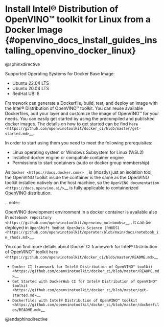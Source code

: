 # Install Intel® Distribution of OpenVINO™ toolkit for Linux from a Docker Image {#openvino_docs_install_guides_installing_openvino_docker_linux}

@sphinxdirective

Supported Operating Systems for Docker Base Image:

- Ubuntu 22.04 LTS
- Ubuntu 20.04 LTS
- RedHat UBI 8

Framework can generate a Dockerfile, build, test, and deploy an image with the Intel® Distribution of OpenVINO™ toolkit. You can reuse available Dockerfiles, add your layer and customize the image of OpenVINO™ for your needs. You can easily get started by using the precompiled and published docker images. The details on how to get started can be find `here <https://github.com/openvinotoolkit/docker_ci/blob/master/get-started.md>`__.

In order to start using them you need to meet the following prerequisites:

- Linux operating system or Windows Subsystem for Linux (WSL2)
- Installed docker engine or compatible container engine
- Permissions to start containers (sudo or docker group membership)

As `Docker <https://docs.docker.com/>`__ is (mostly) just an isolation tool, the OpenVINO toolkit inside the container is the same as the OpenVINO toolkit installed natively on the host machine,
so the `OpenVINO documentation <https://docs.openvino.ai/>`__ is fully applicable to containerized OpenVINO distribution.

.. note:: 

   OpenVINO development environment in a docker container is available also in `notebook repository <https://github.com/openvinotoolkit/openvino_notebooks>`__ . It can be deployed in `OpenShift RedHat OpenData Science (RHODS) <https://github.com/openvinotoolkit/operator/blob/main/docs/notebook_in_rhods.md>`__.

You can find more details about Docker CI framework for Intel® Distribution of OpenVINO™ toolkit `here <https://github.com/openvinotoolkit/docker_ci/blob/master/README.md>`__

* `Docker CI framework for Intel® Distribution of OpenVINO™ toolkit <https://github.com/openvinotoolkit/docker_ci/blob/master/README.md>`__
* `Get Started with DockerHub CI for Intel® Distribution of OpenVINO™ toolkit <https://github.com/openvinotoolkit/docker_ci/blob/master/get-started.md>`__
* `Dockerfiles with Intel® Distribution of OpenVINO™ toolkit <https://github.com/openvinotoolkit/docker_ci/blob/master/dockerfiles/README.md>`__

@endsphinxdirective



